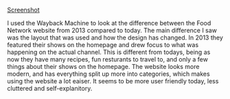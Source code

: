 [Screenshot](.images/Screenshot.jpg)

I used the Wayback Machine to look at the difference between the Food Network website from 2013 compared to today. The main difference I saw was the layout that was used and how the design has changed. In 2013 they featured their shows on the homepage and drew focus to what was happening on the actual channel. This is different from todays, being as now they have many recipes, fun resturants to travel to, and only a few things about their shows on the homepage. The website looks more modern, and has everything split up more into categories, which makes using the website a lot eaiser. It seems to be more user friendly today, less cluttered and self-explanitory. 

